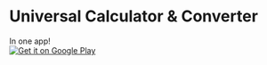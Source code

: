 # Universal Calculator & Converter
In one app!  
  <a href='https://play.google.com/store/apps/details?id=anubhav.calculatorapp&pcampaignid=MKT-Other-global-all-co-prtnr-py-PartBadge-Mar2515-1'><img alt='Get it on Google Play' src='https://play.google.com/intl/en_us/badges/images/generic/en_badge_web_generic.png'/></a>
